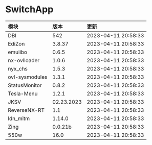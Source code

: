 # SwitchApp

|模块|版本|更新|
|:-|:-|:-|
|DBI|542|2023-04-11 20:58:33|
|EdiZon|3.8.37|2023-04-11 20:58:33|
|emuiibo|0.6.5|2023-04-11 20:58:33|
|nx-ovlloader|1.0.6|2023-04-11 20:58:33|
|nyx_chs|1.5.3|2023-04-11 20:58:33|
|ovl-sysmodules|1.3.1|2023-04-11 20:58:33|
|StatusMonitor|0.8.2|2023-04-11 20:58:33|
|Tesla-Menu|1.2.1|2023-04-11 20:58:33|
|JKSV|02.23.2023|2023-04-11 20:58:33|
|ReverseNX-RT|1.1|2023-04-11 20:58:33|
|ldn_mitm|1.14.0|2023-04-11 20:58:33|
|Zing|0.0.21b|2023-04-11 20:58:33|
|550w|16.0|2023-04-11 20:58:33|
